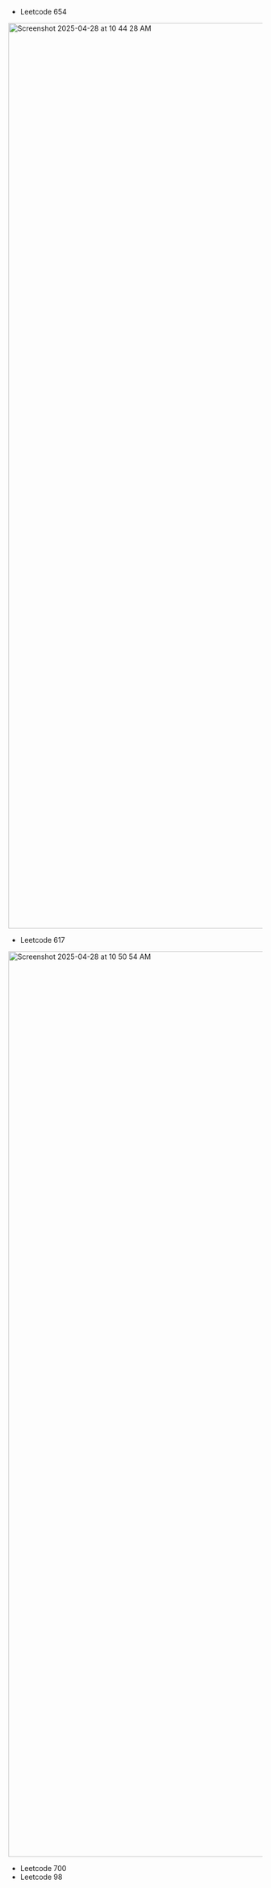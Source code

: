 - Leetcode 654
<img width="1792" alt="Screenshot 2025-04-28 at 10 44 28 AM" src="https://github.com/user-attachments/assets/995f6ec5-e83d-4b57-8b35-9d5fc6fb5161" />

- Leetcode 617
<img width="1792" alt="Screenshot 2025-04-28 at 10 50 54 AM" src="https://github.com/user-attachments/assets/eff5db8f-f858-4f68-a654-7032b0ea10ab" />

- Leetcode 700
- Leetcode 98
